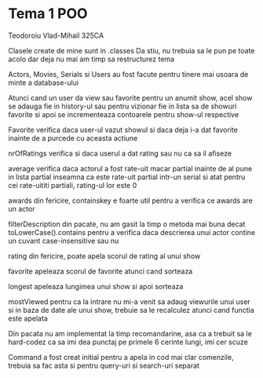 # Tema 1 POO
Teodoroiu Vlad-Mihail
325CA

Clasele create de mine sunt in .classes
Da stiu, nu trebuia sa le pun pe toate acolo dar deja nu mai am timp sa restructurez tema

Actors, Movies, Serials si Users au fost facute pentru tinere mai usoara de minte a database-ului

Atunci cand un user da view sau favorite pentru un anumit show, acel show se adauga
fie in history-ul sau pentru vizionar fie in lista sa de showuri favorite
si apoi se incrementeaza contoarele pentru show-ul respective

Favorite verifica daca user-ul vazut showul si daca deja i-a dat favorite
inainte de a purcede cu aceasta actiune

nrOfRatings
verifica si daca userul a dat rating sau nu ca sa il afiseze

average
verifica daca actorul a fost rate-uit macar partial inainte de al pune in lista
partial inseamna ca este rate-uit partial intr-un serial si atat
pentru cei rate-uititi partiali, rating-ul lor este 0

awards
din fericire, containskey e foarte util pentru a verifica ce awards are un actor

filterDescription
din pacate, nu am gasit la timp o metoda mai buna decat toLowerCase().contains pentru
a verifica daca descrierea unui actor contine un cuvant case-insensitive sau nu

rating
din fericire, poate apela scorul de rating al unui show

favorite
apeleaza scorul de favorite atunci cand sorteaza

longest
apeleaza lungimea unui show si apoi sorteaza

mostViewed
pentru ca la intrare nu mi-a venit sa adaug viewurile unui user si in baza de date ale unui show,
trebuie sa le recalculez atunci cand functia este apelata


Din pacata nu am implementat la timp recomandarine, asa ca a trebuit sa le hard-codez
ca sa imi dea punctaj pe primele 6 cerinte lungi, imi cer scuze

Command a fost creat initial pentru a apela in cod mai clar comenzile, trebuia sa fac asta si pentru query-uri si search-uri separat
